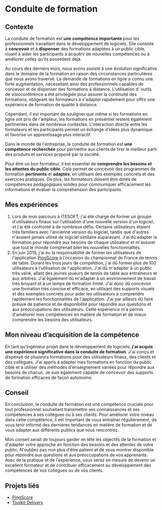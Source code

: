 # Conduite de formation

## Contexte

La conduite de formation est **une compétence importante** pour les professionnels travaillant dans le développement de
logiciels. Elle consiste à **concevoir** et à **dispenser** des formations adaptées à un public cible, visant à aider les
participants à acquérir de nouvelles compétences ou à améliorer celles qu'ils possèdent déjà.

Au cours des derniers mois, nous avons assisté à une évolution significative dans le domaine de la formation en raison
des circonstances particulières que nous avons traversé. La demande de formations en ligne a connu une forte augmentation,
nécessitant ainsi des professionnels capables de concevoir et de dispenser des formations à distance. L'utilisation d'
outils de visioconférence a été privilégiée pour assurer la continuité des formations, obligeant les formateurs à
s'adapter rapidement pour offrir une expérience de formation de qualité à distance.

Cependant, il est important de souligner que même si les formations en ligne ont pris de l'ampleur, les formations en
présentiel restent également pertinentes dans de nombreux contextes. L'interaction directe entre les formateurs et les
participants permet un échange d'idées plus dynamique et favorise un apprentissage plus interactif.

Dans le monde de l'entreprise, la conduite de formation est **une compétence recherchée** pour permettre aux clients de tirer le meilleur parti des
produits et services proposé par la société.

Pour être un bon formateur, il est essentiel de **comprendre les besoins et les attentes du public cible**. Cela permet de
concevoir des programmes de formation **pertinents** et **adaptés**, en utilisant des exemples concrets et des exercices
pratiques. De plus, les formateurs doivent être dotés de compétences pédagogiques solides pour communiquer efficacement
les informations et évaluer la compréhension des participants.

## Mes expériences

1. Lors de mon parcours à iTESOFT, j'ai été chargé de former un groupe d'utilisateurs finaux sur l'utilisation d'une
   nouvelle version d'un logiciel, et j'ai été confronté à de nombreux défis. Certains utilisateurs étaient très familiers avec l'ancienne
   version du logiciel, tandis que d'autres n'avaient jamais utilisé de logiciel similaire auparavant. J'ai dû adapter
   la formation pour répondre aux besoins de chaque utilisateur et m'assurer que tout le monde comprenait bien les
   nouvelles fonctionnalités.
2. En juin 2019, j'ai eu la responsabilité de former les utilisateurs de l'application [PingScore](../../../mes-réalisations/pingscore)
   à l'occasion du championnat de France de tennis de table. Durant les trois jours de compétition, j'ai dû former plus
   de 100 utilisateurs à l'utilisation de l'application. J'ai dû m'adapter à un public très varié, allant des jeunes
   joueurs de tennis de table aux entraîneurs et aux arbitres. J'ai également dû m'adapter à un environnement de travail
   très bruyant et à un temps de formation limité. J'ai donc dû concevoir une formation très concise et efficace, en
   utilisant des supports visuels et des exemples concrets pour aider les utilisateurs à comprendre rapidement les
   fonctionnalités de l'application. J'ai par ailleurs dû faire preuve de patience et de disponibilité pour répondre aux
   questions et aux préoccupations des utilisateurs. Cette expérience m'a permis d'améliorer mes compétences en matière
   de formation et de mieux comprendre les besoins des utilisateurs.

## Mon niveau d’acquisition de la compétence

En tant qu'ingénieur projet dans le développement de logiciels, **j'ai acquis une expérience significative dans la
conduite de formation**. J'ai conçu et dispensé de plusieurs formations pour des utilisateurs finaux, des clients et des
collègues. J'ai appris à adapter mes formations en fonction du public cible et à utiliser des méthodes d'enseignement
variées pour répondre aux besoins de chacun. Je suis également capable de concevoir des supports de formation efficaces de façon automome.

## Conseil

En conclusion, la conduite de formation est une compétence cruciale pour tout professionnel souhaitant transmettre ses
connaissances et ses compétences à ses collègues ou à ses clients. Pour améliorer votre niveau dans cette compétence, il
est important de vous entraîner régulièrement, de vous tenir informé des dernières tendances en matière de formation et
de vous adapter aux différents publics que vous rencontrez.

Mon conseil serait de toujours garder en tête les objectifs de la formation et d'adapter votre approche en fonction des
besoins et des attentes de votre public. N'oubliez pas non plus d'être patient et de vous montrer disponible pour
répondre aux questions et aux préoccupations de vos apprenants. Avec de la pratique et de l'expérience, vous serez en
mesure de devenir un excellent formateur et de contribuer efficacement au développement des compétences de vos collègues
ou de vos clients.

## Projets liés

- [PingScore](../../../mes-réalisations/pingscore)
- [Toolkit Delivery](../../../mes-réalisations/toolkit-delivery)
